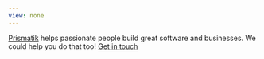 ```yaml
---
view: none
---
```


[Prismatik][1] helps passionate people build great software and businesses. We could help you do that too! [Get in touch][2]

[1]: https://prismatik.com.au
[2]: https://prismatik.com.au/contact/
